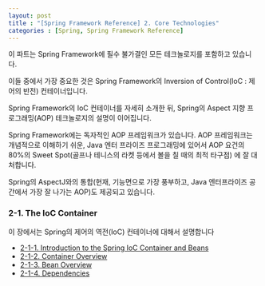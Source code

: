 ```yaml
---
layout: post
title : "[Spring Framework Reference] 2. Core Technologies"
categories : [Spring, Spring Framework Reference]
---
```


이 파트는 Spring Framework에 필수 불가결인 모든 테크놀로지를 포함하고 있습니다.

이들 중에서 가장 중요한 것은 Spring Framework의 Inversion of Control(IoC : 제어의 반전) 
컨테이너입니다. 

Spring Framework의 IoC 컨테이너를 자세히 소개한 뒤, Spring의 Aspect 지향 프로그래밍(AOP)
테크놀로지의 설명이 이어집니다. 

Spring Framework에는 독자적인 AOP 프레임워크가 있습니다. AOP 프레임워크는 개념적으로 이해하기 쉬운,
Java 엔터 프라이즈 프로그래밍에 있어서 AOP 요건의 80%의 Sweet Spot(골프나 테니스의 라켓 등에서 볼을 칠 때의 최적 타구점)
에 잘 대처합니다.

Spring의 AspectJ와의 통합(현재, 기능면으로 가장 풍부하고, Java 엔터프라이즈 공간에서 가장 잘 나가는 AOP)도 제공되고 있습니다.

### 2-1. The IoC Container
이 장에서는 Spring의 제어의 역전(IoC) 컨테이너에 대해서 설명합니다  
- [2-1-1. Introduction to the Spring IoC Container and Beans](https://hsik0225.github.io/spring%20framework/2-1-1.-Introduction-to-the-Spring-IoC-Container-and-Beans/)
- [2-1-2. Container Overview](https://hsik0225.github.io/spring%20framework/2-1-2.-Container-Overview/)
- [2-1-3. Bean Overview](https://hsik0225.github.io/spring%20framework/2-1-3.-Bean-Overview/)
- [2-1-4. Dependencies](https://hsik0225.github.io/spring%20framework/2-1-4.-Dependencies/)
